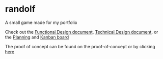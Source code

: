 # randolf
A small game made for my portfolio  

Check out the [Functional Design document](/Game-Design/Functional-Design.md), [Technical Design document](/Game-Design/Technical-Design.md), or the [Planning](/Game-Design/Planning.md) and [Kanban board](https://github.com/oddsqrl/randolf/projects/1)

The proof of concept can be found on the proof-of-concept or by clicking [here](https://github.com/oddsqrl/randolf/tree/Proof-of-Concept)
